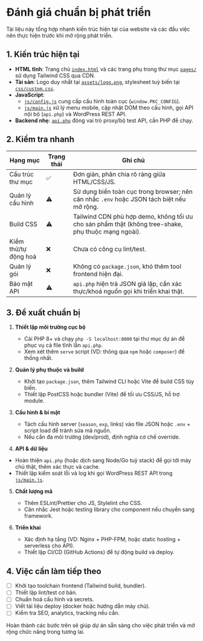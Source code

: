 # Đánh giá chuẩn bị phát triển

Tài liệu này tổng hợp nhanh kiến trúc hiện tại của website và các đầu việc nên thực hiện trước khi mở rộng phát triển.

## 1. Kiến trúc hiện tại
- **HTML tĩnh**: Trang chủ [`index.html`](../index.html) và các trang phụ trong thư mục [`pages/`](../pages) sử dụng Tailwind CSS qua CDN.
- **Tài sản**: Logo duy nhất tại [`assets/logo.png`](../assets/logo.png), stylesheet tuỳ biến tại [`css/custom.css`](../css/custom.css).
- **JavaScript**: 
  - [`js/config.js`](../js/config.js) cung cấp cấu hình toàn cục (`window.PKC_CONFIG`).
  - [`js/main.js`](../js/main.js) xử lý menu mobile, cập nhật DOM theo cấu hình, gọi API nội bộ (`api.php`) và WordPress REST API.
- **Backend nhẹ**: [`api.php`](../api.php) đóng vai trò proxy/bộ test API, cần PHP để chạy.

## 2. Kiểm tra nhanh
| Hạng mục | Trạng thái | Ghi chú |
| --- | --- | --- |
| Cấu trúc thư mục | ✅ | Đơn giản, phân chia rõ ràng giữa HTML/CSS/JS.
| Quản lý cấu hình | ⚠️ | Sử dụng biến toàn cục trong browser; nên cân nhắc `.env` hoặc JSON tách biệt nếu mở rộng.
| Build CSS | ⚠️ | Tailwind CDN phù hợp demo, không tối ưu cho sản phẩm thật (không tree-shake, phụ thuộc mạng ngoài).
| Kiểm thử/tự động hoá | ❌ | Chưa có công cụ lint/test.
| Quản lý gói | ❌ | Không có `package.json`, khó thêm tool frontend hiện đại.
| Bảo mật API | ⚠️ | `api.php` hiện trả JSON giả lập, cần xác thực/khoá nguồn gọi khi triển khai thật.

## 3. Đề xuất chuẩn bị
1. **Thiết lập môi trường cục bộ**
   - Cài PHP 8+ và chạy `php -S localhost:8000` tại thư mục dự án để phục vụ cả file tĩnh lẫn `api.php`.
   - Xem xét thêm `serve` script (VD: thông qua `npm` hoặc `composer`) để thống nhất.

2. **Quản lý phụ thuộc và build**
   - Khởi tạo `package.json`, thêm Tailwind CLI hoặc Vite để build CSS tùy biến.
   - Thiết lập PostCSS hoặc bundler (Vite) để tối ưu CSS/JS, hỗ trợ module.

3. **Cấu hình & bí mật**
   - Tách cấu hình server (`season`, `exp`, links) vào file JSON hoặc `.env` + script load để tránh sửa mã nguồn.
   - Nếu cần đa môi trường (dev/prod), định nghĩa cơ chế override.

4. **API & dữ liệu**
  - Hoàn thiện `api.php` (hoặc dịch sang Node/Go tuỳ stack) để gọi tới máy chủ thật, thêm xác thực và cache.
  - Thiết lập kiểm soát lỗi và log khi gọi WordPress REST API trong [`js/main.js`](../js/main.js).

5. **Chất lượng mã**
   - Thêm ESLint/Prettier cho JS, Stylelint cho CSS.
   - Cân nhắc Jest hoặc testing library cho component nếu chuyển sang framework.

6. **Triển khai**
   - Xác định hạ tầng (VD: Nginx + PHP-FPM, hoặc static hosting + serverless cho API).
   - Thiết lập CI/CD (GitHub Actions) để tự động build và deploy.

## 4. Việc cần làm tiếp theo
- [ ] Khởi tạo toolchain frontend (Tailwind build, bundler).
- [ ] Thiết lập lint/test cơ bản.
- [ ] Chuẩn hoá cấu hình và secrets.
- [ ] Viết tài liệu deploy (docker hoặc hướng dẫn máy chủ).
- [ ] Kiểm tra SEO, analytics, tracking nếu cần.

Hoàn thành các bước trên sẽ giúp dự án sẵn sàng cho việc phát triển và mở rộng chức năng trong tương lai.
